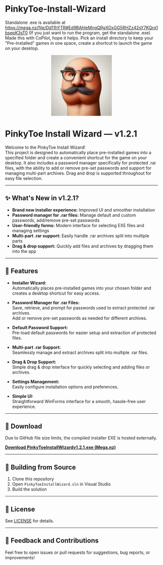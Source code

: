 # PinkyToe-Install-Wizard
Standalone .exe is available at https://mega.nz/file/Dd11hYTR#Ed9BAhIeMngQRgXDxGG5RHZz42sY7KQrq1bsepK3sT0
(If you just want to run the program, get the standalone .exe)
Made this with CoPilot, hope it helps. Pick an install directory to keep your "Pre-Installed" games in one space, create a shortcut to launch the game on your desktop. 
<p align="center">
  <img src="logo.jpg" alt="PinkyToe Install Wizard Logo" width="200"/>
</p>

# PinkyToe Install Wizard &mdash; v1.2.1

Welcome to the PinkyToe Install Wizard!  
This project is designed to automatically place pre-installed games into a specified folder and create a convenient shortcut for the game on your desktop. It also includes a password manager specifically for protected .rar files, with the ability to add or remove pre-set passwords and support for managing multi-part archives. Drag and drop is supported throughout for easy file selection.

---

## **✨ What's New in v1.2.1?**

- **Brand new installer experience:** Improved UI and smoother installation
- **Password manager for .rar files:** Manage default and custom passwords, add/remove pre-set passwords
- **User-friendly forms:** Modern interface for selecting EXE files and managing settings
- **Multi-part .rar support:** Easily handle .rar archives split into multiple parts
- **Drag & drop support:** Quickly add files and archives by dragging them into the app

---

## **🌟 Features**

- **Installer Wizard:**  
  Automatically places pre-installed games into your chosen folder and creates a desktop shortcut for easy access.

- **Password Manager for .rar Files:**  
  Save, retrieve, and prompt for passwords used to extract protected .rar archives.  
  Add or remove pre-set passwords as needed for different archives.

- **Default Password Support:**  
  Pre-load default passwords for easier setup and extraction of protected files.

- **Multi-part .rar Support:**  
  Seamlessly manage and extract archives split into multiple .rar files.

- **Drag & Drop Support:**  
  Simple drag & drop interface for quickly selecting and adding files or archives.

- **Settings Management:**  
  Easily configure installation options and preferences.

- **Simple UI:**  
  Straightforward WinForms interface for a smooth, hassle-free user experience.

---

## **🚀 Download**

Due to GitHub file size limits, the compiled installer EXE is hosted externally.

**[Download PinkyToeInstallWizardv1.2.1.exe (Mega.nz)](https://mega.nz/file/Dd11hYTR#Ed9BAhIeMngQRgXDxGG5RHZz42sY7KQrq1bsepK3sT0)**

---

## **🔧 Building from Source**

1. Clone this repository
2. Open `PinkyToeInstallWizard.sln` in Visual Studio
3. Build the solution

---

## **📝 License**

See [LICENSE](LICENSE) for details.

---

## **💬 Feedback and Contributions**

Feel free to open issues or pull requests for suggestions, bug reports, or improvements!
